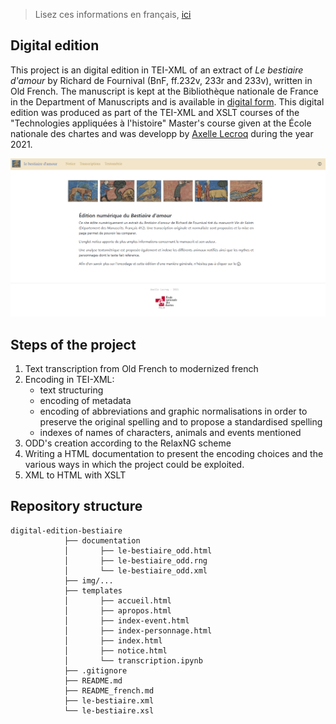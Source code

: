 > Lisez ces informations en français, [ici](README_french.md)
## Digital edition
This project is an digital edition in TEI-XML of an extract of *Le bestiaire d'amour* by Richard de Fournival (BnF, ff.232v, 233r and 233v), written in Old French. The manuscript is kept at the Bibliothèque nationale de France in the Department of Manuscripts and is available in [digital form](https://gallica.bnf.fr/ark:/12148/btv1b84259980). This digital edition was produced as part of the TEI-XML and XSLT courses of the "Technologies appliquées à l'histoire" Master's course given at the École nationale des chartes and was developp by [Axelle Lecroq](https://github.com/axellelecroq) during the year 2021.


[![plot](img/presentation-site.png)]()

## Steps of the project
1. Text transcription from Old French to modernized french
2. Encoding in TEI-XML:
    - text structuring
    - encoding of metadata
    - encoding of abbreviations and graphic normalisations in order to preserve the original spelling and to propose a standardised spelling
    - indexes of names of characters, animals and events mentioned
3. ODD's creation according to the RelaxNG scheme
4. Writing a HTML documentation to present the encoding choices and the various ways in which the project could be exploited.
5. XML to HTML with XSLT

## Repository structure
```
digital-edition-bestiaire
            ├── documentation
            │       ├── le-bestiaire_odd.html
            │       ├── le-bestiaire_odd.rng
            │       └── le-bestiaire_odd.xml
            ├── img/...
            ├── templates
            │       ├── accueil.html
            │       ├── apropos.html
            │       ├── index-event.html
            │       ├── index-personnage.html
            │       ├── index.html
            │       ├── notice.html
            │       └── transcription.ipynb
            ├── .gitignore
            ├── README.md
            ├── README_french.md
            ├── le-bestiaire.xml
            └── le-bestiaire.xsl
```